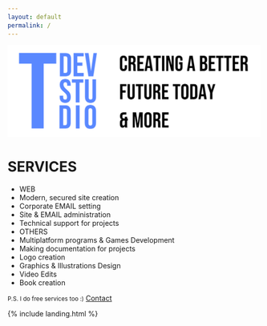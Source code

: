 ```yaml
---
layout: default
permalink: /
---
```


<img class="w-100 mt-5" src="/assets/tdevstudio/logo-pack/banner.png" alt="Logo">

<div class="row pt-4 text-center">
	<div class="col-12">
		<div class="card mb-4 box-shadow">
			<div class="card-body">
				<h1 class="text-primary mb-5">
					<b>SERVICES</b>
				</h1>
				<ul class="list-unstyled mt-3 mb-4">
					<li class="h3">WEB</li>
					<li>Modern, secured site creation</li>
					<li>Corporate EMAIL setting</li>
					<li>Site & EMAIL administration</li>
					<li>Technical support for projects</li>
					<li class="mt-5 h3">OTHERS</li>
					<li>Multiplatform programs & Games Development</li>
					<li>Making documentation for projects</li>
					<li>Logo creation</li>
					<li>Graphics & Illustrations Design</li>
					<li>Video Edits</li>
					<li>Book creation</li>
				</ul>
				<small class="text-muted mb-4">P.S. I do free services too :)</small>
				<a class="btn btn-lg btn-block btn-outline-primary" href="mailto:{{ site.author.email }}">Contact</a>
			</div>
		</div>
	</div>
</div>

{% include landing.html %}
